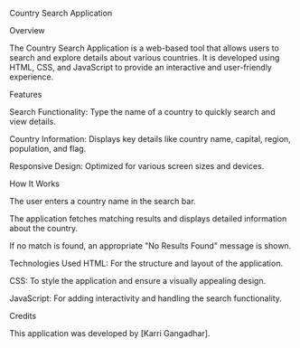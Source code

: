 Country Search Application

Overview

The Country Search Application is a web-based tool that allows users to search and explore details about various countries. It is developed using HTML, CSS, and JavaScript to provide an interactive and user-friendly experience.

Features

Search Functionality: Type the name of a country to quickly search and view details.

Country Information: Displays key details like country name, capital, region, population, and flag.

Responsive Design: Optimized for various screen sizes and devices.

How It Works

The user enters a country name in the search bar.

The application fetches matching results and displays detailed information about the country.

If no match is found, an appropriate "No Results Found" message is shown.

Technologies Used
HTML: For the structure and layout of the application.

CSS: To style the application and ensure a visually appealing design.

JavaScript: For adding interactivity and handling the search functionality.

Credits

This application was developed by [Karri Gangadhar].
